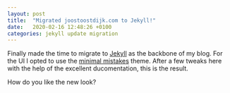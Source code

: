 ```yaml
---
layout: post
title:  "Migrated joostoostdijk.com to Jekyll!"
date:   2020-02-16 12:48:26 +0100
categories: jekyll update migration
---
```

  
Finally made the time to migrate to [Jekyll](https://jekyllrb.com/) as the backbone of my blog. For the UI I opted to use the [minimal mistakes](https://mmistakes.github.io/minimal-mistakes/) theme. After a few tweaks here with the help of the excellent ducomentation, this is the result.

How do you like the new look?
